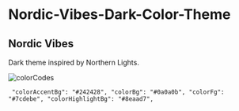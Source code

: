 # Nordic-Vibes-Dark-Color-Theme

## Nordic Vibes

Dark theme inspired by Northern Lights.

![colorCodes](https://github.com/yigitsr/Nordic-Vibes-Dark-Color-Theme/assets/55548182/780f89ca-c5e8-4b77-b815-124233c401f7)


` 
  "colorAccentBg": "#242428",
  "colorBg": "#0a0a0b",
  "colorFg": "#7cdebe",
  "colorHighlightBg": "#8eaad7",
`
